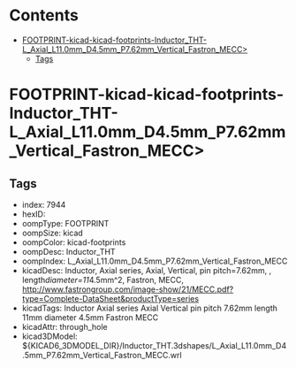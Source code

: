 



Contents
========

* [FOOTPRINT-kicad-kicad-footprints-Inductor_THT-L_Axial_L11.0mm_D4.5mm_P7.62mm_Vertical_Fastron_MECC>](#footprint-kicad-kicad-footprints-inductor_tht-l_axial_l110mm_d45mm_p762mm_vertical_fastron_mecc)
	* [Tags](#tags)

# FOOTPRINT-kicad-kicad-footprints-Inductor_THT-L_Axial_L11.0mm_D4.5mm_P7.62mm_Vertical_Fastron_MECC>

## Tags

- index: 7944
- hexID: 
- oompType: FOOTPRINT
- oompSize: kicad
- oompColor: kicad-footprints
- oompDesc: Inductor_THT
- oompIndex: L_Axial_L11.0mm_D4.5mm_P7.62mm_Vertical_Fastron_MECC
- kicadDesc: Inductor, Axial series, Axial, Vertical, pin pitch=7.62mm, , length*diameter=11*4.5mm^2, Fastron, MECC, http://www.fastrongroup.com/image-show/21/MECC.pdf?type=Complete-DataSheet&productType=series
- kicadTags: Inductor Axial series Axial Vertical pin pitch 7.62mm  length 11mm diameter 4.5mm Fastron MECC
- kicadAttr: through_hole
- kicad3DModel: ${KICAD6_3DMODEL_DIR}/Inductor_THT.3dshapes/L_Axial_L11.0mm_D4.5mm_P7.62mm_Vertical_Fastron_MECC.wrl
